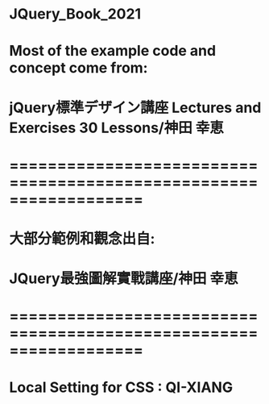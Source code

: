 # JQuery_Book_2021
# Most of the example code and concept come from:
# jQuery標準デザイン講座 Lectures and Exercises 30 Lessons/神田 幸恵
# ==================================================================
# 大部分範例和觀念出自:
# JQuery最強圖解實戰講座/神田 幸恵
# ==================================================================
# Local Setting for CSS : QI-XIANG